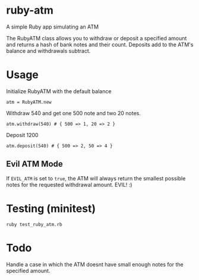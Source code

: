 ruby-atm
========

A simple Ruby app simulating an ATM

The RubyATM class allows you to withdraw or deposit a specified amount and returns a hash of bank notes and their count. Deposits add to the ATM's balance and withdrawals subtract.

# Usage
Initialize RubyATM with the default balance

`atm = RubyATM.new`

Withdraw 540 and get one 500 note and two 20 notes.

`atm.withdraw(540) # { 500 => 1, 20 => 2 }`

Deposit 1200

`atm.deposit(540) # { 500 => 2, 50 => 4 }`

## Evil ATM Mode

If `EVIL_ATM` is set to `true`, the ATM will always return the smallest possible notes for the requested withdrawal amount. EVIL! :)

# Testing (minitest)
`ruby test_ruby_atm.rb`

# Todo
Handle a case in which the ATM doesnt have small enough notes for the specified amount.
